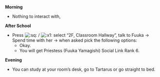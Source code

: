 **Morning**

- Nothing to interact with,

**After School**

- Press ![:sq:](https://www.powerpyx.com/wp-includes/images/smilies/square.png) / ![:x1:](https://www.powerpyx.com/wp-includes/images/smilies/x1.png) select “2F, Classroom Hallway”, talk to Fuuka -> Spend time with her -> when asked pick the following options:
  - Okay.
  - You will get Priestess (Fuuka Yamagishi) Social Link Rank 6.

**Evening**

- You can study at your room’s desk, go to Tartarus or go straight to bed.
